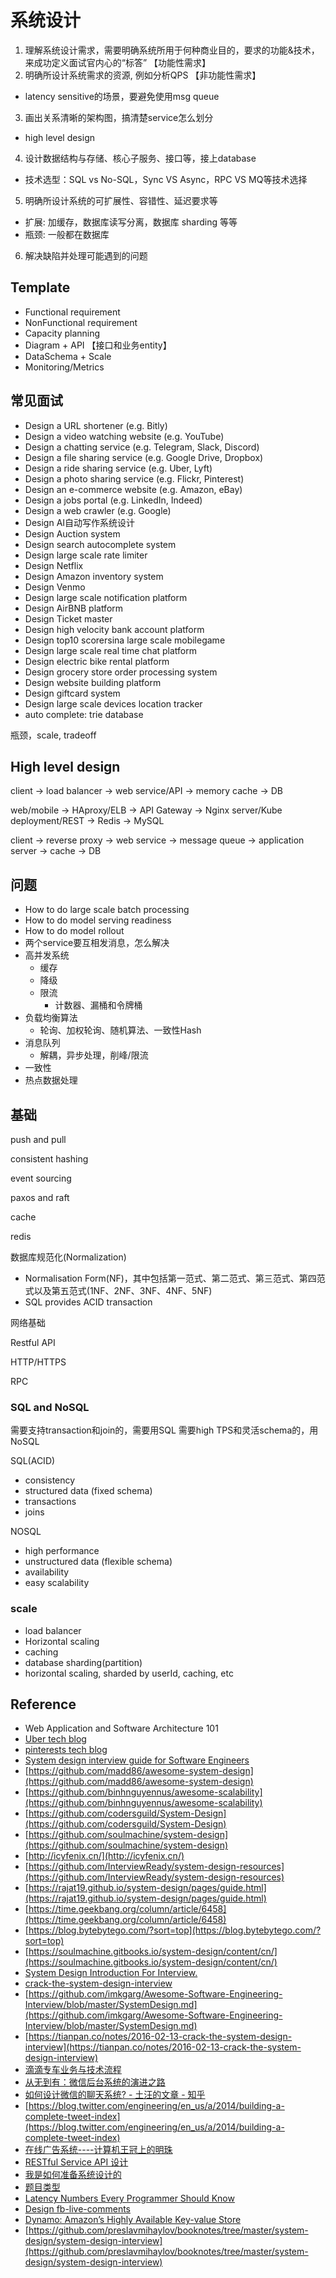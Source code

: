 # 系统设计

1. 理解系统设计需求，需要明确系统所用于何种商业目的，要求的功能&技术，来成功定义面试官内心的“标答” 【功能性需求】
2. 明确所设计系统需求的资源, 例如分析QPS 【非功能性需求】
  - latency sensitive的场景，要避免使用msg queue
3. 画出关系清晰的架构图，搞清楚service怎么划分
  - high level design
4. 设计数据结构与存储、核心子服务、接口等，接上database
  - 技术选型：SQL vs No-SQL，Sync VS Async，RPC VS MQ等技术选择
5. 明确所设计系统的可扩展性、容错性、延迟要求等
  - 扩展: 加缓存，数据库读写分离，数据库 sharding 等等
  - 瓶颈: 一般都在数据库
6. 解决缺陷并处理可能遇到的问题


## Template
- Functional requirement
- NonFunctional requirement
- Capacity planning
- Diagram + API 【接口和业务entity】
- DataSchema + Scale
- Monitoring/Metrics


## 常见面试
- Design a URL shortener (e.g. Bitly)
- Design a video watching website (e.g. YouTube)
- Design a chatting service (e.g. Telegram, Slack, Discord)
- Design a file sharing service (e.g. Google Drive, Dropbox)
- Design a ride sharing service (e.g. Uber, Lyft)
- Design a photo sharing service (e.g. Flickr, Pinterest)
- Design an e-commerce website (e.g. Amazon, eBay)
- Design a jobs portal (e.g. LinkedIn, Indeed)
- Design a web crawler (e.g. Google)
- Design AI自动写作系统设计
- Design Auction system
- Design search autocomplete system
- Design large scale rate limiter
- Design Netflix
- Design Amazon inventory system
- Design Venmo
- Design large scale notification platform
- Design AirBNB platform
- Design Ticket master
- Design high velocity bank account platform
- Design top10 scorersina large scale mobilegame
- Design large scale real time chat platform
- Design electric bike rental platform
- Design grocery store order processing system
- Design website building platform
- Design giftcard system
- Design large scale devices location tracker
- auto complete: trie database


瓶颈，scale, tradeoff

## High level design
client -> load balancer -> web service/API -> memory cache -> DB

web/mobile -> HAproxy/ELB -> API Gateway -> Nginx server/Kube deployment/REST -> Redis -> MySQL

client -> reverse proxy -> web service -> message queue -> application server -> cache -> DB


## 问题
- How to do large scale batch processing
- How to do model serving readiness
- How to do model rollout
- 两个service要互相发消息，怎么解决
- 高并发系统
  - 缓存
  - 降级
  - 限流
    - 计数器、漏桶和令牌桶
- 负载均衡算法
  - 轮询、加权轮询、随机算法、一致性Hash
- 消息队列
  - 解耦，异步处理，削峰/限流
- 一致性
- 热点数据处理


## 基础

push and pull

consistent hashing

event sourcing

paxos and raft

cache

redis

数据库规范化(Normalization)
- Normalisation Form(NF)，其中包括第一范式、第二范式、第三范式、第四范式以及第五范式(1NF、2NF、3NF、4NF、5NF)
- SQL provides ACID transaction

网络基础

Restful API

HTTP/HTTPS

RPC

### SQL and NoSQL

需要支持transaction和join的，需要用SQL
需要high TPS和灵活schema的，用NoSQL

SQL(ACID)
- consistency
- structured data (fixed schema)
- transactions
- joins

NOSQL
- high performance
- unstructured data (flexible schema)
- availability
- easy scalability


### scale
- load balancer
- Horizontal scaling
- caching
- database sharding(partition)
- horizontal scaling, sharded by userId, caching, etc



## Reference
- Web Application and Software Architecture 101
- [Uber tech blog](https://www.uber.com/en-SE/blog/)
- [pinterests tech blog](https://medium.com/pinterest-engineering)
- [System design interview guide for Software Engineers](https://www.techinterviewhandbook.org/system-design/)
- [https://github.com/madd86/awesome-system-design](https://github.com/madd86/awesome-system-design)
- [https://github.com/binhnguyennus/awesome-scalability](https://github.com/binhnguyennus/awesome-scalability)
- [https://github.com/codersguild/System-Design](https://github.com/codersguild/System-Design)
- [https://github.com/soulmachine/system-design](https://github.com/soulmachine/system-design)
- [http://icyfenix.cn/](http://icyfenix.cn/)
- [https://github.com/InterviewReady/system-design-resources](https://github.com/InterviewReady/system-design-resources)
- [https://rajat19.github.io/system-design/pages/guide.html](https://rajat19.github.io/system-design/pages/guide.html)
- [https://time.geekbang.org/column/article/6458](https://time.geekbang.org/column/article/6458)
- [https://blog.bytebytego.com/?sort=top](https://blog.bytebytego.com/?sort=top)
- [https://soulmachine.gitbooks.io/system-design/content/cn/](https://soulmachine.gitbooks.io/system-design/content/cn/)
- [System Design Introduction For Interview.](https://www.youtube.com/watch?v=UzLMhqg3_Wc)
- [crack-the-system-design-interview](https://tianpan.co/notes/2016-02-13-crack-the-system-design-interview)
- [https://github.com/imkgarg/Awesome-Software-Engineering-Interview/blob/master/SystemDesign.md](https://github.com/imkgarg/Awesome-Software-Engineering-Interview/blob/master/SystemDesign.md)
- [https://tianpan.co/notes/2016-02-13-crack-the-system-design-interview](https://tianpan.co/notes/2016-02-13-crack-the-system-design-interview)
- [滴滴专车业务与技术流程](http://alexstocks.github.io/html/didi.html)
- [从无到有：微信后台系统的演进之路](https://www.infoq.cn/article/the-road-of-the-growth-weixin-background/)
- [如何设计微信的聊天系统? - 土汪的文章 - 知乎](https://zhuanlan.zhihu.com/p/34369396)
- [https://blog.twitter.com/engineering/en_us/a/2014/building-a-complete-tweet-index](https://blog.twitter.com/engineering/en_us/a/2014/building-a-complete-tweet-index)
- [在线广告系统----计算机王冠上的明珠](https://www.1point3acres.com/bbs/forum.php?mod=viewthread&tid=890389&ctid=9)
- [RESTful Service API 设计](https://www.1point3acres.com/bbs/forum.php?mod=viewthread&tid=909427&ctid=9)
- [我是如何准备系统设计的](https://www.1point3acres.com/bbs/thread-660847-1-1.html)
- [题目类型](https://codemia.io/system-design)
- [Latency Numbers Every Programmer Should Know](https://gist.github.com/jboner/2841832)
- [Design fb-live-comments](https://www.hellointerview.com/learn/system-design/answer-keys/fb-live-comments)
- [Dynamo: Amazon’s Highly Available Key-value Store](https://www.allthingsdistributed.com/files/amazon-dynamo-sosp2007.pdf)
- [https://github.com/preslavmihaylov/booknotes/tree/master/system-design/system-design-interview](https://github.com/preslavmihaylov/booknotes/tree/master/system-design/system-design-interview)